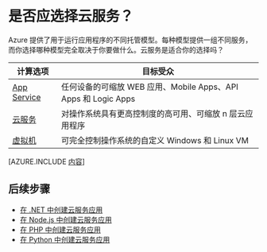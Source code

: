 <properties 
	pageTitle="Azure 上的云服务是适合我的计算选项吗？" 
	description="了解 Azure 计算托管选项及其工作原理：App Service、云服务和虚拟机" 
	services="cloud-services"
    documentationCenter=""
	authors="Thraka" 
	manager="timlt"/>

<tags 
	ms.service="cloud-services" 
	ms.date="09/01/2015" 
	wacn.date="01/21/2016"/>

# 是否应选择云服务？

Azure 提供了用于运行应用程序的不同托管模型。每种模型提供一组不同服务，而你选择哪种模型完全取决于你要做什么。云服务是适合你的选择吗？

| 计算选项 | 目标受众 |
| ------------------ | --------   |
| [App Service] | 任何设备的可缩放 WEB 应用、Mobile Apps、API Apps 和 Logic Apps |
| [云服务] | 对操作系统具有更高控制度的高可用、可缩放 n 层云应用程序 |
| [虚拟机] | 可完全控制操作系统的自定义 Windows 和 Linux VM |


[AZURE.INCLUDE [内容](../includes/cloud-services-choose-me-content.md)]


## 后续步骤
* [在 .NET 中创建云服务应用](/documentation/articles/cloud-services-dotnet-get-started)
* [在 Node.js 中创建云服务应用](/documentation/articles/cloud-services-nodejs-develop-deploy-app)
* [在 PHP 中创建云服务应用](/documentation/articles/cloud-services-php-create-web-role)
* [在 Python 中创建云服务应用](/documentation/articles/cloud-services-python-ptvs)

[App Service]: /documentation/articles/app-service-choose-me
[虚拟机]: /documentation/articles/virtual-machines-about
[云服务]: #tellmecs

<!---HONumber=79-->